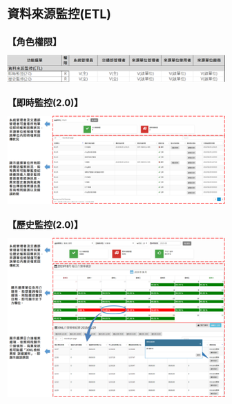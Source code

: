 # 資料來源監控\(ETL\)

## 【角色權限】

![&#x8CC7;&#x6599;&#x4F86;&#x6E90;&#x76E3;&#x63A7;\(ETL\)&#x89D2;&#x8272;&#x6B0A;&#x9650;&#x8868;\(C:&#x65B0;&#x589E;&#x3001;R:&#x8B80;&#x53D6;&#x3001;U:&#x66F4;&#x65B0;&#x3001;D&#x522A;&#x9664;\)](../.gitbook/assets/image%20%2893%29.png)

## 【即時監控\(2.0\)】

![](../.gitbook/assets/image%20%28100%29.png)

## 【歷史監控\(2.0\)】

![](../.gitbook/assets/image%20%281%29.png)

